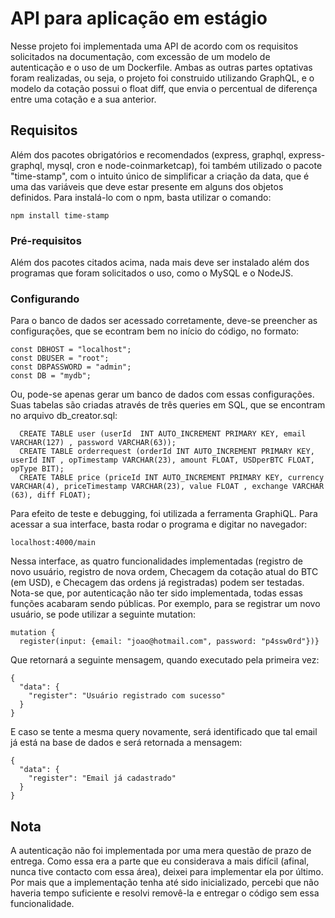 # API para aplicação em estágio

Nesse projeto foi implementada uma API de acordo com os requisitos solicitados na documentação, com excessão de um modelo de autenticação e o uso de um Dockerfile.
Ambas as outras partes optativas foram realizadas, ou seja, o projeto foi construido utilizando GraphQL, e o modelo da cotação possui o float diff, que envia o percentual de diferença entre uma cotação e a sua anterior.

## Requisitos

Além dos pacotes obrigatórios e recomendados (express, graphql, express-graphql, mysql, cron e node-coinmarketcap), foi também utilizado o pacote "time-stamp", com o intuito único de simplificar a criação da data, que é uma das variáveis que deve estar presente em alguns dos objetos definidos.
Para instalá-lo com o npm, basta utilizar o comando:

```
npm install time-stamp
```

### Pré-requisitos

Além dos pacotes citados acima, nada mais deve ser instalado além dos programas que foram solicitados o uso, como o MySQL e o NodeJS.


### Configurando

Para o banco de dados ser acessado corretamente, deve-se preencher as configurações, que se econtram bem no início do código, no formato:

```
const DBHOST = "localhost";                         
const DBUSER = "root";
const DBPASSWORD = "admin";
const DB = "mydb";
```

Ou, pode-se apenas gerar um banco de dados com essas configurações.
Suas tabelas são criadas através de três queries em SQL, que se encontram no arquivo db_creator.sql:

```
  CREATE TABLE user (userId  INT AUTO_INCREMENT PRIMARY KEY, email VARCHAR(127) , password VARCHAR(63));
  CREATE TABLE orderrequest (orderId INT AUTO_INCREMENT PRIMARY KEY, userId INT , opTimestamp VARCHAR(23), amount FLOAT, USDperBTC FLOAT, opType BIT);
  CREATE TABLE price (priceId INT AUTO_INCREMENT PRIMARY KEY, currency VARCHAR(4), priceTimestamp VARCHAR(23), value FLOAT , exchange VARCHAR (63), diff FLOAT);
```

Para efeito de teste e debugging, foi utilizada a ferramenta GraphiQL. Para acessar a sua interface, basta rodar o programa e digitar no navegador:

```
localhost:4000/main
```

Nessa interface, as quatro funcionalidades implementadas (registro de novo usuário, registro de nova ordem, Checagem da cotação atual do BTC (em USD), e Checagem das ordens já registradas) podem ser testadas. Nota-se que, por autenticação não ter sido implementada, todas essas funções acabaram sendo públicas.
Por exemplo, para se registrar um novo usuário, se pode utilizar a seguinte mutation:

```
mutation {
  register(input: {email: "joao@hotmail.com", password: "p4ssw0rd"})}
```
Que retornará a seguinte mensagem, quando executado pela primeira vez:


```
{
  "data": {
    "register": "Usuário registrado com sucesso"
  }
}
```
E caso se tente a mesma query novamente, será identificado que tal email já está na base de dados e será retornada a mensagem:

```
{
  "data": {
    "register": "Email já cadastrado"
  }
}
```


## Nota

A autenticação não foi implementada por uma mera questão de prazo de entrega. Como essa era a parte que eu considerava a mais difícil (afinal, nunca tive contacto com essa área), deixei para implementar ela por último. Por mais que a implementação tenha até sido inicializado, percebi que não haveria tempo suficiente e resolvi removê-la e entregar o código sem essa funcionalidade.
